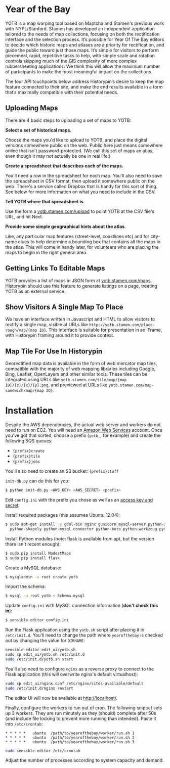 Year of the Bay
===============

YOTB is a map warping tool based on Maptcha and Stamen's previous work with
NYPL/Stanford. Stamen has developed an independent application tailored to the
needs of map collections, focusing on both the rectification interface and the
selection process. It’s possible for Year Of The Bay editors to decide which
historic maps and atlases are a priority for rectification, and guide the
public toward just those maps. It’s simple for visitors to perform piecemeal,
rapid, repetitive tasks to help, with simple scale and rotation controls
skipping much of the GIS complexity of more complex rubbersheeting
applications. We think this will allow the maximum number of participants to
make the most meaningful impact on the collections.

The four API touchpoints below address Historypin’s desire to keep the map
feature connected to their site, and make the end results available in a form
that’s maximally compatible with their potential needs.

Uploading Maps
--------------

There are 4 basic steps to uploading a set of maps to YOTB:

**Select a set of historical maps.**

Choose the maps you'd like to upload to YOTB, and place the digital versions
somewhere public on the web. Public here just means somewhere online that isn't
password-protected. (We call this set of maps an atlas, even though it may not
actually be one in real life.)
 
**Create a spreadsheet that describes each of the maps.**

You'll need a row in the spreadsheet for each map. You'll also need to save the
spreadsheet in CSV format, then upload it somewhere public on the web. There's
a service called Dropbox that is handy for this sort of thing. See below for
more information on what you need to include in the CSV.
 
**Tell YOTB where that spreadsheet is.**

Use the form a [yotb.stamen.com/upload](http://yotb.stamen.com/upload) to point
YOTB at the CSV file's URL, and hit Next.
 
**Provide some simple geographical hints about the atlas.**

Like, any particular map features (street-level, coastlines etc) and for
city-name clues to help determine a bounding box that contains all the maps in
the atlas. This will come in handy later, for volunteers who are placing the
maps to begin in the right general area.

Getting Links To Editable Maps
------------------------------

YOTB provides a list of maps in JSON form at
[yotb.stamen.com/maps](http://yotb.stamen.com/maps). Historypin should use this
feature to generate listings on a page, treating YOTB as an external service.

Show Visitors A Single Map To Place
-----------------------------------

We have an interface written in Javascript and HTML to allow visitors to
rectify a single map, visible at URLs like
`http://yotb.stamen.com/place-rough/map/{map ID}`. This interface is suitable
for presentation in an iFrame, with Historypin framing around it to provide
context.

Map Tile For Use In Historypin
------------------------------

Georectified map data is available in the form of web mercator map tiles,
compatible with the majority of web mapping libraries including Google, Bing,
Leaflet, OpenLayers and other similar tools. These tiles can be integrated
using URLs like `yotb.stamen.com/tile/map/{map ID}/{z}/{x}/{y}.png`, and
previewed at URLs like `yotb.stamen.com/map-sandwich/map/{map ID}`.

Installation
============

Despite the AWS dependencies, the actual web server and workers do not need to
run on EC2.  You will need an [Amazon Web Services](http://aws.amazon.com)
account. Once you've got that sorted, choose a prefix (`yotb_`, for example)
and create the following SQS queues:

* `{prefix}create`
* `{prefix}tile`
* `{prefix}jobs`

You'll also need to create an S3 bucket: `{prefix}stuff`

`init-db.py` can do this for you:

```bash
$ python init-db.py <AWS_KEY> <AWS_SECRET> <prefix>
```

Edit `config.ini` with the prefix you chose as well as an [access key and
secret](https://portal.aws.amazon.com/gp/aws/securityCredentials).

Install required packages (this assumes Ubuntu 12.04):

```bash
$ sudo apt-get install -y gdal-bin nginx gunicorn mysql-server python-imaging \
  python-shapely python-mysql.connector python-boto python-werkzeug python-jinja2
```

Install Python modules (note: flask is available from apt, but the version
there isn't recent enough):

```bash
$ sudo pip install ModestMaps
$ sudo pip install flask
```

Create a MySQL database:

```bash
$ mysqladmin -u root create yotb
```

Import the schema:

```bash
$ mysql -u root yotb < Schema.mysql
```

Update `config.ini` with MySQL connection information (**don't check this in**):

```bash
$ sensible-editor config.ini
```

Run the Flask application using the `yotb.sh` script after placing it in
`/etc/init.d`. You'll need to change the path where `yearofthebay` is checked
out by changing the value for `DIRNAME`:

```bash
sensible-editor edit_ui/yotb.sh
sudo cp edit_ui/yotb.sh /etc/init.d
sudo /etc/init.d/yotb.sh start
```

You'll also need to configure `nginx` as a reverse proxy to connect to the
Flask application (this will overwrite nginx's default virtualhost):

```bash
sudo cp edit_ui/nginx.conf /etc/nginx/sites-available/default
sudo /etc/init.d/nginx restart
```

The editor UI will now be available at [http://localhost/](http://localhost/).

Finally, configure the workers to run out of cron.  The following snippet sets
up 3 workers.  They are run minutely as they (should) complete after 50s (and
include file locking to prevent more running than intended).  Paste it into
`/etc/crontab`:

```
* * * * *	ubuntu	/path/to/yearofthebay/worker/run.sh 1
* * * * *	ubuntu	/path/to/yearofthebay/worker/run.sh 2
* * * * *	ubuntu	/path/to/yearofthebay/worker/run.sh 3
```

```bash
sudo sensible-editor /etc/crontab
```

Adjust the number of processes according to system capacity and demand.
